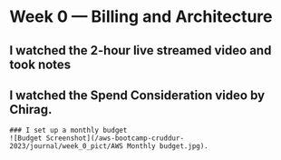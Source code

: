 # Week 0 — Billing and Architecture


## I watched the 2-hour live streamed video and took notes

## I watched the Spend Consideration video by Chirag.
    ### I set up a monthly budget
    ![Budget Screenshot](/aws-bootcamp-cruddur-2023/journal/week_0_pict/AWS Monthly budget.jpg).
    
       
